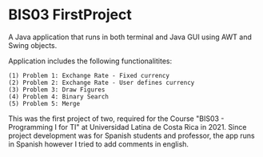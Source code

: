 # BIS03 FirstProject

A Java application that runs in both terminal and Java GUI using AWT and Swing objects.

Application includes the following functionalitites: 

    (1) Problem 1: Exchange Rate - Fixed currency
    (2) Problem 2: Exchange Rate - User defines currency
    (3) Problem 3: Draw Figures
    (4) Problem 4: Binary Search
    (5) Problem 5: Merge

This was the first project of two, required for the Course "BIS03 - Programming I for TI" at Universidad Latina de Costa Rica in 2021.
Since project development was for Spanish students and professor, the app runs in Spanish however I tried to add comments in english.
